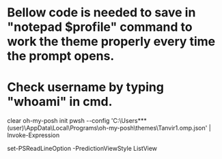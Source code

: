 # Bellow code is needed to save in "notepad $profile" command to work the theme properly every time the prompt opens.
# Check username by typing "whoami" in cmd.


clear
oh-my-posh init pwsh --config 'C:\Users\***(user)\AppData\Local\Programs\oh-my-posh\themes\Tanvir1.omp.json' | Invoke-Expression

set-PSReadLineOption -PredictionViewStyle ListView
